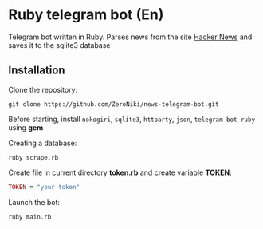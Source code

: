 # Ruby telegram bot (En)

Telegram bot written in Ruby. Parses news from the site [Hacker News](https://news.ycombinator.com/) and saves it to the sqlite3 database

## Installation

Clone the repository:
```
git clone https://github.com/ZeroNiki/news-telegram-bot.git
```

Before starting, install `nokogiri`, `sqlite3`, `httparty`, `json`, `telegram-bot-ruby` using __gem__


Creating a database:
```
ruby scrape.rb
```
Create file in current directory __token.rb__ and create variable __TOKEN__:
```ruby
TOKEN = "your token"
```


Launch the bot:
```
ruby main.rb
```
